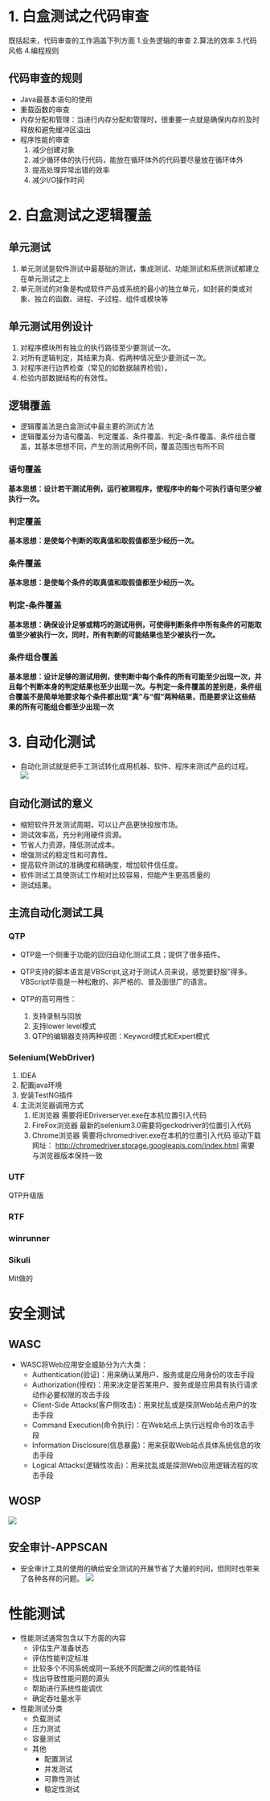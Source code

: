 # 1. 白盒测试之代码审查

既括起来，代码审查的工作涵盖下列方面
1.业务逻辑的审查
2.算法的效率
3.代码风格
4.编程规则

## 代码审查的规则

- Java最基本语句的使用
- 重载函数的审查
- 内存分配和管理：当进行内存分配和管理时，很重要一点就是确保内存的及时释放和避免缓冲区溢出
- 程序性能的审查
	1. 减少创建对象
	2. 减少循环体的执行代码，能放在循环体外的代码要尽量放在循环体外
	3. 提高处理异常出错的效率
	4. 减少I/O操作时间

# 2. 白盒测试之逻辑覆盖

## 单元测试
1. 单元测试是软件测试中最基础的测试，集成测试、功能测试和系统测试都建立在单元测试之上
2. 单元测试的对象是构成软件产品或系统的最小的独立单元，如封装的类或对象、独立的函数、进程、子过程、组件或模块等

## 单元测试用例设计
1. 对程序模块所有独立的执行路径至少要测试一次。
2. 对所有逻辑判定，其结果为真、假两种情况至少要测试一次。
3. 对程序进行边界检查（常见的如数据越界检验）。
4. 检验内部数据结构的有效性。

## 逻辑覆盖

- 逻辑覆盖法是白盒测试中最主要的测试方法
- 逻辑覆盖分为语句覆盖、判定覆盖、条件覆盖、判定-条件覆盖、条件组合覆盖，其基本思想不同，产生的测试用例不同，覆盖范围也有所不同

### 语句覆盖
**基本思想：设计若干测试用例，运行被测程序，使程序中的每个可执行语句至少被执行一次。**

### 判定覆盖

**基本思想：是使每个判断的取真值和取假值都至少经历一次。**

### 条件覆盖

**基本思想：是使每个条件的取真值和取假值都至少经历一次。**

### 判定-条件覆盖

**基本思想：确保设计足够或精巧的测试用例，可使得判断条件中所有条件的可能取值至少被执行一次，同时，所有判断的可能结果也至少被执行一次。**

### 条件组合覆盖

**基本思想：设计足够的测试用例，使判断中每个条件的所有可能至少出现一次，并且每个判断本身的判定结果也至少出现一次。与判定一条件覆盖的差别是，条件组合覆盖不是简单地要求每个条件都出现“真”与“假”两种结果，而是要求让这些结果的所有可能组合都至少出现一次**

# 3. 自动化测试

- 自动化测试就是把手工测试转化成用机器、软件、程序来测试产品的过程。
![](../youdaonote-images/Pasted%20image%2020231124132445.png)
## 自动化测试的意义
- 缩短软件开发测试周期，可以让产品更快投放市场。
- 测试效率高，充分利用硬件资源。
- 节省人力资源，降低测试成本。
- 增强测试的稳定性和可靠性。
- 提高软件测试的准确度和精确度，增加软件信任度。
- 软件测试工具使测试工作相对比较容易，但能产生更高质量的
- 测试结果。

## 主流自动化测试工具

### QTP
- QTP是一个侧重于功能的回归自动化测试工具；提供了很多插件。
- QTP支持的脚本语言是VBScript,这对于测试人员来说，感觉要舒服”得多。VBScript毕竟是一种松散的、非严格的、普及面很广的语言。

- QTP的高可用性：
	1. 支持录制与回放
	2. 支持lower level模式
	3. QTP的编辑器支持两种视图：Keyword模式和Expert模式

### Selenium(WebDriver)
1. IDEA
2. 配置java环境
3. 安装TestNG插件
4. 主流浏览器调用方式
	1. IE浏览器 需要将IEDriverserver.exe在本机位置引入代码
	2. FireFox浏览器 最新的selenium3.0需要将geckodriver的位置引入代码
	3. Chrome浏览器 需要将chromedriver.exe在本机的位置引入代码
			驱动下载网址：
			http://chromedriver.storage.googleapis.com/index.html
			需要与浏览器版本保持一致

### UTF
QTP升级版

### RTF

### winrunner

### Sikuli
Mit做的

# 安全测试

## WASC
- WASC将Web应用安全威胁分为六大类：
	- Authentication(验证)：用来确认某用户、服务或是应用身份的攻击手段
	- Authorization(授权)：用来决定是否某用户、服务或是应用具有执行请求动作必要权限的攻击手段
	- Client-Side Attacks(客户侧攻击)：用来扰乱或是探测Web站点用户的攻击手段
	- Command Execution(命令执行)：在Web站点上执行远程命令的攻击手段
	- Information Disclosure(信息暴露)：用来获取Web站点具体系统信息的攻击手段
	- Logical Attacks(逻辑性攻击)：用来扰乱或是探测Web应用逻辑流程的攻击手段

## WOSP
![](../youdaonote-images/Pasted%20image%2020231124225400.png)

## 安全审计-APPSCAN
- 安全审计工具的使用的确给安全测试的开展节省了大量的时间，但同时也带来了各种各样的问题。
![](../youdaonote-images/Pasted%20image%2020231124225856.png)


# 性能测试

- 性能测试通常包含以下方面的内容
	- 评估生产准备状态
	- 评估性能判定标准
	- 比较多个不同系统或同一系统不同配置之间的性能特征
	- 找出导致性能问题的源头
	- 帮助进行系统性能调优
	- 确定吞吐量水平
- 性能测试分类
	- 负载测试
	- 压力测试
	- 容量测试
	- 其他
		- 配置测试
		- 并发测试
		- 可靠性测试
		- 稳定性测试